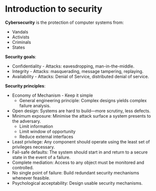 <h1>Introduction to security</h1>

**Cybersecurity** is the protection of computer systems from:
* Vandals
* Activists
* Criminals
* States

**Security goals**:
* Confidentiality - Attacks: eavesdropping, man-in-the-middle.
* Integrity - Attacks: masquerading, message tampering, replaying.
* Availability - Attacks: Denial of Service, distributed denial of service.

**Security principles**:
* Economy of Mechanism - Keep it simple
    * General engineering principle: Complex designs yields complex failure analysis.
* Open design: Systems are hard to build—more scrutiny, less defects.
* Minimum exposure: Minimise the attack surface a system presents to
the adversary.
    * Limit information
    * Limit window of opportunity
    * Reduce external interfaces
* Least privilege: Any component should operate using the least set of privileges necessary.
* Fail-safe defaults: The system should start in and return to a secure state in the event of a failure.
* Complete mediation: Access to any object must be monitored and controlled.
* No single point of failure: Build redundant security mechanisms whenever feasible.
* Psychological acceptability: Design usable security mechanisms.






